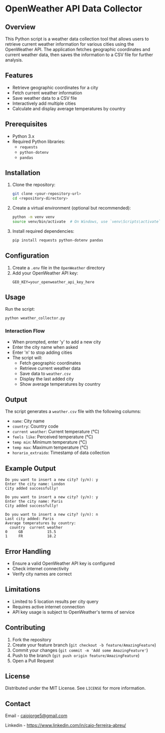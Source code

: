 # OpenWeather API Data Collector

## Overview

This Python script is a weather data collection tool that allows users to retrieve current weather information for various cities using the OpenWeather API. The application fetches geographic coordinates and current weather data, then saves the information to a CSV file for further analysis.

## Features

- Retrieve geographic coordinates for a city
- Fetch current weather information
- Save weather data to a CSV file
- Interactively add multiple cities
- Calculate and display average temperatures by country

## Prerequisites

- Python 3.x
- Required Python libraries:
  - `requests`
  - `python-dotenv`
  - `pandas`

## Installation

1. Clone the repository:
   ```bash
   git clone <your-repository-url>
   cd <repository-directory>
   ```

2. Create a virtual environment (optional but recommended):
   ```bash
   python -m venv venv
   source venv/bin/activate  # On Windows, use `venv\Scripts\activate`
   ```

3. Install required dependencies:
   ```bash
   pip install requests python-dotenv pandas
   ```

## Configuration

1. Create a `.env` file in the `OpenWeather` directory
2. Add your OpenWeather API key:
   ```
   GEO_KEY=your_openweather_api_key_here
   ```

## Usage

Run the script:
```bash
python weather_collector.py
```

### Interaction Flow
- When prompted, enter 'y' to add a new city
- Enter the city name when asked
- Enter 'n' to stop adding cities
- The script will:
  - Fetch geographic coordinates
  - Retrieve current weather data
  - Save data to `weather.csv`
  - Display the last added city
  - Show average temperatures by country

## Output

The script generates a `weather.csv` file with the following columns:
- `name`: City name
- `country`: Country code
- `current weather`: Current temperature (°C)
- `feels like`: Perceived temperature (°C)
- `temp min`: Minimum temperature (°C)
- `temp max`: Maximum temperature (°C)
- `horario_extraido`: Timestamp of data collection

## Example Output

```
Do you want to insert a new city? (y/n): y
Enter the city name: London
City added successfully!

Do you want to insert a new city? (y/n): y
Enter the city name: Paris
City added successfully!

Do you want to insert a new city? (y/n): n
Last city added: Paris
Average temperatures by country:
  country  current weather
0     GB           15.5
1     FR           18.2
```

## Error Handling

- Ensure a valid OpenWeather API key is configured
- Check internet connectivity
- Verify city names are correct

## Limitations

- Limited to 5 location results per city query
- Requires active internet connection
- API key usage is subject to OpenWeather's terms of service

## Contributing

1. Fork the repository
2. Create your feature branch (`git checkout -b feature/AmazingFeature`)
3. Commit your changes (`git commit -m 'Add some AmazingFeature'`)
4. Push to the branch (`git push origin feature/AmazingFeature`)
5. Open a Pull Request

## License

Distributed under the MIT License. See `LICENSE` for more information.

## Contact

Email - caiojorge5@gmail.com

Linkedin - https://www.linkedin.com/in/caio-ferreira-abreu/
